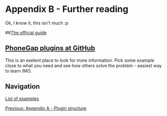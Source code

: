 # Appendix B - Further reading
Ok, I know it, this isn't much :p

##[The official guide](http://docs.phonegap.com/en/2.0.0/guide_plugin-development_index.md.html)

## [PhoneGap plugins at GitHub](https://github.com/phonegap/phonegap-plugins)
This is an exelent place to look for more information. Pick some example close 
to what you need and see how others solve the problem - easiest way to learn IMO.

## Navigation
[List of examples](https://github.com/rohdef/PGPlugins/)

[Previous: Appendix A - Plugin structure](https://github.com/rohdef/PGPlugins/tree/Appendix_A_Plugin_structure)
